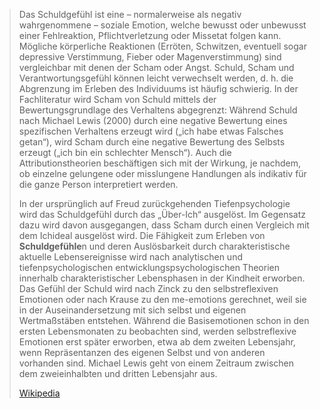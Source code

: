 > Das Schuldgefühl ist eine – normalerweise als negativ wahrgenommene – soziale Emotion, welche bewusst oder unbewusst einer Fehlreaktion, Pflichtverletzung oder Missetat folgen kann. Mögliche körperliche Reaktionen (Erröten, Schwitzen, eventuell sogar depressive Verstimmung, Fieber oder Magenverstimmung) sind vergleichbar mit denen der Scham oder Angst. Schuld, Scham und Verantwortungsgefühl können leicht verwechselt werden, d. h. die Abgrenzung im Erleben des Individuums ist häufig schwierig. In der Fachliteratur wird Scham von Schuld mittels der Bewertungsgrundlage des Verhaltens abgegrenzt: Während Schuld nach Michael Lewis (2000) durch eine negative Bewertung eines spezifischen Verhaltens erzeugt wird („ich habe etwas Falsches getan“), wird Scham durch eine negative Bewertung des Selbsts erzeugt („ich bin ein schlechter Mensch“). Auch die Attributionstheorien beschäftigen sich mit der Wirkung, je nachdem, ob einzelne gelungene oder misslungene Handlungen als indikativ für die ganze Person interpretiert werden.
>
> In der ursprünglich auf Freud zurückgehenden Tiefenpsychologie wird das Schuldgefühl durch das „Über-Ich“ ausgelöst. Im Gegensatz dazu wird davon ausgegangen, dass Scham durch einen Vergleich mit dem Ichideal ausgelöst wird. Die Fähigkeit zum Erleben von **Schuldgefühle**n und deren Auslösbarkeit durch charakteristische aktuelle Lebensereignisse wird nach analytischen und tiefenpsychologischen entwicklungspsychologischen Theorien innerhalb charakteristischer Lebensphasen in der Kindheit erworben. Das Gefühl der Schuld wird nach Zinck zu den selbstreflexiven Emotionen oder nach Krause zu den me-emotions gerechnet, weil sie in der Auseinandersetzung mit sich selbst und eigenen Wertmaßstäben entstehen. Während die Basisemotionen schon in den ersten Lebensmonaten zu beobachten sind, werden selbstreflexive Emotionen erst später erworben, etwa ab dem zweiten Lebensjahr, wenn Repräsentanzen des eigenen Selbst und von anderen vorhanden sind. Michael Lewis geht von einem Zeitraum zwischen dem zweieinhalbten und dritten Lebensjahr aus.
>
> [Wikipedia](https://de.wikipedia.org/wiki/Schuldgef%C3%BChl)